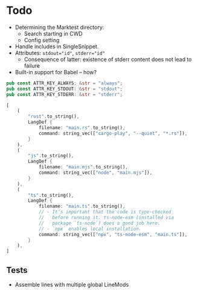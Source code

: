 # Todo

* Determining the Marktest directory:
  * Search starting in CWD
  * Config setting
* Handle includes in SingleSnippet.
* Attributes: `stdout="id"`, `stderr="id"`
  * Consequence of latter: existence of stderr content does not lead to failure
* Built-in support for Babel – how?



```rust
pub const ATTR_KEY_ALWAYS: &str = "always";
pub const ATTR_KEY_STDOUT: &str = "stdout";
pub const ATTR_KEY_STDERR: &str = "stderr";
```

```rust
[
    (
        "rust".to_string(),
        LangDef {
            filename: "main.rs".to_string(),
            command: string_vec(["cargo-play", "--quiet", "*.rs"]),
        }
    ),
    (
        "js".to_string(),
        LangDef {
            filename: "main.mjs".to_string(),
            command: string_vec(["node", "main.mjs"]),
        }
    ),
    (
        "ts".to_string(),
        LangDef {
            filename: "main.ts".to_string(),
            // - It’s important that the code is type-checked
            //   before running it. ts-node-esm (installed via
            //   package `ts-node`) does a good job here.
            // - `npx` enables local installation.
            command: string_vec(["npx", "ts-node-esm", "main.ts"]),
        }
    ),
]
```

## Tests

* Assemble lines with multiple global LineMods
